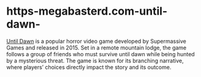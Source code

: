 # https-megabasterd.com-until-dawn-
[Until Dawn](https://megabasterd.com/until-dawn/) is a popular horror video game developed by Supermassive Games and released in 2015. Set in a remote mountain lodge, the game follows a group of friends who must survive until dawn while being hunted by a mysterious threat. The game is known for its branching narrative, where players’ choices directly impact the story and its outcome.
